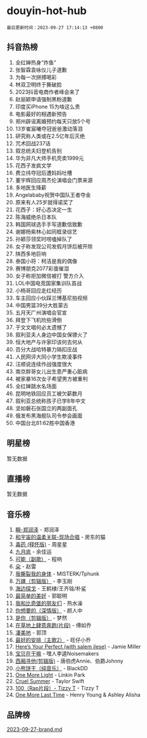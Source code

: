 # douyin-hot-hub

`最后更新时间：2023-09-27 17:14:13 +0800`

## 抖音热榜

1. 全红婵热身“炸鱼”
1. 张智霖袁咏仪儿子道歉
1. 为每一次拼搏喝彩
1. 林双卫明终于撕破脸
1. 2023抖音电商作者峰会来了
1. 赵丽颖申请强制黑粉道歉
1. 印度买iPhone 15为啥这么贵
1. 电影最好的相遇新预告
1. 郑州辟谣离婚预约每天只放5个号
1. 13岁崔宸曦夺冠爸爸激动落泪
1. 研究称人类或在2.5亿年后灭绝
1. 咒术回战237话
1. 叙总统夫妇登机告别
1. 华为非凡大师手机壳卖1999元
1. 花西子发疯文学
1. 费立纬夺冠后遭妈妈吐槽
1. 董宇辉回应周杰伦演唱会门票来源
1. 多地医生降薪
1. Angelababy祝贺中国队王者夺金
1. 原来有人25岁就得诺奖了
1. 花西子：好心态决定一生
1. 陈海威绝杀日本队
1. 韩国网球选手手写道歉信致歉
1. 谢娜杨紫林心如同框录综艺
1. 孙颖莎领奖时唠嗑掉队了
1. 女子称发现公司发假月饼后被开除
1. 陕西多地巨响
1. 泰国小将：柯洁是我的偶像
1. 赛博朋克2077彩蛋催泪
1. 女子称拒加微信被打 警方介入
1. LOL中国电竞国家集训队首战
1. 小杨哥回应走红经历
1. 车主回应小伙踩兰博基尼拍视频
1. 中国男篮39分大胜蒙古
1. 五月天广州演唱会官宣
1. 拜登下飞机险些滑倒
1. 于文文唱何必太遗憾了
1. 叙利亚夫人身边中国女保镖火了
1. 恒大地产与许家印该何去何从
1. 百分大战哈特暴力隔扣庄战
1. 人民网评大同小学生欺凌事件
1. 汪顺说连续作战强度很大
1. 南京胖哥女儿出生患严重心脏病
1. 被家暴16次女子希望男方被重判
1. 全红婵跳水名场面
1. 昆明地铁回应员工被欠薪数月
1. 叙利亚总统称孩子已学8年中文
1. 坚如磐石张国立的两副面孔
1. 俄发布黑海舰队司令参会画面
1. 中国台北81:62胜中国香港

## 明星榜

暂无数据

## 直播榜

暂无数据

## 音乐榜

1. [瞬-郑润泽](https://sf6-cdn-tos.douyinstatic.com/obj/tos-cn-ve-2774/oYXHIohzvbNAzBhHgyksWpRM4bfkDsBdBDAynw) - 郑润泽
1. [和宇宙的温柔关联-现场合唱](https://sf6-cdn-tos.douyinstatic.com/obj/tos-cn-ve-2774/o0hONGDYQBgk0e5bqDeQOonVmncA6tC2nBwZLT) - 房东的猫
1. [毒药 (释怀版)](https://sf3-cdn-tos.douyinstatic.com/obj/tos-cn-ve-2774/oYILMEAzspdZBIzy4frJNB8ZHPHWAhiwowd4Ad) - 周星星
1. [九月底](https://sf6-cdn-tos.douyinstatic.com/obj/tos-cn-ve-2774/oMfewG4PDTFhF8iz3OGQ7ABH5i6fCgnMaoCbzZ) - 余佳运
1. [可能（副歌）](https://sf6-cdn-tos.douyinstatic.com/obj/tos-cn-ve-2774/cde1731888894259b333569393c2fb51) - 程响
1. [朵](https://sf6-cdn-tos.douyinstatic.com/obj/tos-cn-ve-2774/932f5bdfcd7c47b880525e92ab8a4999) - 赵雷
1. [我撕裂我的身体](https://sf6-cdn-tos.douyinstatic.com/obj/tos-cn-ve-2774/o0cWZzf7vIzpjLQBHPXwtFhMxYUvsP8AoC8EgA) - MISTERK/Tphunk
1. [万疆（剪辑版）](https://sf6-cdn-tos.douyinstatic.com/obj/tos-cn-ve-2774/ooG7oVgFlDTelKCjCsTTobQvbdtj1BBQXnfZd8) - 李玉刚
1. [海边探戈](https://sf3-cdn-tos.douyinstatic.com/obj/tos-cn-ve-2774/os9gE0VQCGqt6VQkZDyBBYvfSDY0QFe3vVmubn) - 王鹤棣/王齐铭/朴鲨
1. [最简单的美好](https://sf6-cdn-tos.douyinstatic.com/obj/tos-cn-ve-2774/a3623594908d4f208709c19c9584f981) - 郭聪明
1. [我和比奇堡的朋友们](https://sf6-cdn-tos.douyinstatic.com/obj/tos-cn-ve-2774/f0505db981ea4a6d91453a15924a82aa) - 热水澡
1. [你想要的（深情版）](https://sf6-cdn-tos.douyinstatic.com/obj/tos-cn-ve-2774/oIMnk8GFpoYUtBP39qsBLeMCDPQxxYcI4gbeZS) - 颜人中
1. [是你（剪辑版）](https://sf3-cdn-tos.douyinstatic.com/obj/tos-cn-ve-2774/46019dae783c4c969944217fe1cfafc4) - 梦然
1. [在草地上肆意奔跑(片段)](https://sf3-cdn-tos.douyinstatic.com/obj/tos-cn-ve-2774/8831d494742f45dabdfa8adb8b817259) - 傅如乔
1. [凄美地](https://sf6-cdn-tos.douyinstatic.com/obj/tos-cn-ve-2774/oshF4RgFMhmTSa4jCaHNUXI0NetFtBBQBzBZdf) - 郭顶
1. [最好的安排（主歌2）](https://sf6-cdn-tos.douyinstatic.com/obj/tos-cn-ve-2774/oMMZX1DuHpMwgoDztBmZswgQnbCeeANZxBHkFY) - 旺仔小乔
1. [Here’s Your Perfect (with salem ilese)](https://sf6-cdn-tos.douyinstatic.com/obj/tos-cn-ve-2774/076b1576c6c546598f803fe53da388a7) - Jamie Miller
1. [宝贝在干嘛](https://sf3-cdn-tos.douyinstatic.com/obj/tos-cn-ve-2774/okW4hBCfJI5B2ZEgTCtikhMW7IafzNrBQIYkpJ) - 嘿人李逵Noisemakers
1. [西厢寻他(剪辑版)](https://sf6-cdn-tos.douyinstatic.com/obj/tos-cn-ve-2774/oUsAVfAQKlRNxEv5qxvIB8o5qmIWUcXbzJKJhw) - 唐伯虎Annie、伯爵Johnny
1. [小熊饼干（纯音乐）](https://sf6-cdn-tos.douyinstatic.com/obj/tos-cn-ve-2774/c25d7893334c4ded99a2ae09f9e2a7d6) - BlackDD
1. [One More Light](https://sf6-cdn-tos.douyinstatic.com/obj/tos-cn-ve-2774/okIBCInhecoGOE5h6ZvqCBYtfXCIMQEbgkRKgD) - Linkin Park
1. [Cruel Summer](https://sf3-cdn-tos.douyinstatic.com/obj/tos-cn-ve-2774/b35ad770e6d4495abefaa493fa46b555) - Taylor Swift
1. [100（Rap片段）- Tizzy T](https://sf3-cdn-tos.douyinstatic.com/obj/tos-cn-ve-2774/f3d21de5ab834c0f9bb7443c06f73d04) - Tizzy T
1. [One More Last Time](https://sf3-cdn-tos.douyinstatic.com/obj/tos-cn-ve-2774/oAzTlo0LUAdCAIhjktsKWcLAEUKmZwGcOoB1fy) - Henry Young & Ashley Alisha

## 品牌榜

[2023-09-27-brand.md](2023-09-27-brand.md)
